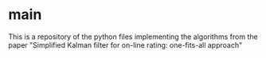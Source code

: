 # main
This is a repository of the python files implementing the algorithms from the paper "Simplified Kalman filter for on-line rating: one-fits-all approach"
